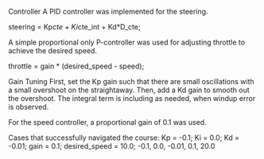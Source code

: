 
Controller
A PID controller was implemented for the steering. 

steering = Kp*cte + Ki*cte_int + Kd*D_cte;

A simple proportional only P-controller was used for adjusting throttle to achieve the desired speed. 

throttle = gain * (desired_speed - speed);


Gain Tuning
First, set the Kp gain such that there are small oscillations with a small overshoot on the straightaway. Then, add a Kd gain to smooth out the overshoot. The integral term is including as needed, when windup error is observed. 

For the speed controller, a proportional gain of 0.1 was used. 

Cases that successfully navigated the course:
Kp = -0.1; Ki = 0.0; Kd = -0.01; gain = 0.1; desired_speed = 10.0;
-0.1, 0.0, -0.01, 0.1, 20.0
